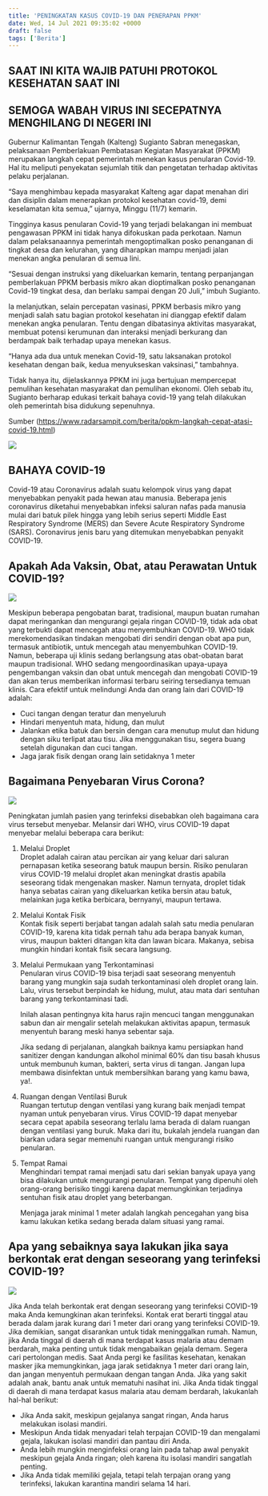 ```yaml
---
title: 'PENINGKATAN KASUS COVID-19 DAN PENERAPAN PPKM'
date: Wed, 14 Jul 2021 09:35:02 +0000
draft: false
tags: ['Berita']
---
```


SAAT INI KITA WAJIB PATUHI PROTOKOL KESEHATAN SAAT INI
------------------------------------------------------

SEMOGA WABAH VIRUS INI SECEPATNYA MENGHILANG DI NEGERI INI
----------------------------------------------------------

Gubernur Kalimantan Tengah (Kalteng) Sugianto Sabran menegaskan, pelaksanaan Pemberlakuan Pembatasan Kegiatan Masyarakat (PPKM) merupakan langkah cepat pemerintah menekan kasus penularan Covid-19. Hal itu meliputi penyekatan sejumlah titik dan pengetatan terhadap aktivitas pelaku perjalanan.

“Saya menghimbau kepada masyarakat Kalteng agar dapat menahan diri dan disiplin dalam menerapkan protokol kesehatan covid-19, demi keselamatan kita semua,” ujarnya, Minggu (11/7) kemarin.

Tingginya kasus penularan Covid-19 yang terjadi belakangan ini membuat pengawasan PPKM ini tidak hanya difokuskan pada perkotaan. Namun dalam pelaksanaannya pemerintah mengoptimalkan posko penanganan di tingkat desa dan kelurahan, yang diharapkan mampu menjadi jalan menekan angka penularan di semua lini.

“Sesuai dengan instruksi yang dikeluarkan kemarin, tentang perpanjangan pemberlakuan PPKM berbasis mikro akan dioptimalkan posko penanganan Covid-19 tingkat desa, dan berlaku sampai dengan 20 Juli,” imbuh Sugianto.

Ia melanjutkan, selain percepatan vasinasi, PPKM berbasis mikro yang menjadi salah satu bagian protokol kesehatan ini dianggap efektif dalam menekan angka penularan. Tentu dengan dibatasinya aktivitas masyarakat, membuat potensi kerumunan dan interaksi menjadi berkurang dan berdampak baik terhadap upaya menekan kasus.

“Hanya ada dua untuk menekan Covid-19, satu laksanakan protokol kesehatan dengan baik, kedua menyukseskan vaksinasi,” tambahnya.

Tidak hanya itu, dijelaskannya PPKM ini juga bertujuan mempercepat pemulihan kesehatan masyarakat dan pemulihan ekonomi. Oleh sebab itu, Sugianto berharap edukasi terkait bahaya covid-19 yang telah dilakukan oleh pemerintah bisa didukung sepenuhnya.

Sumber (https://www.radarsampit.com/berita/ppkm-langkah-cepat-atasi-covid-19.html)

![](https://unda.ac.id/2/wp-content/uploads/2021/07/Covid19.jpg)

BAHAYA COVID-19
---------------

Covid-19 atau Coronavirus adalah suatu kelompok virus yang dapat menyebabkan penyakit pada hewan atau manusia. Beberapa jenis coronavirus diketahui menyebabkan infeksi saluran nafas pada manusia mulai dari batuk pilek hingga yang lebih serius seperti Middle East Respiratory Syndrome (MERS) dan Severe Acute Respiratory Syndrome (SARS). Coronavirus jenis baru yang ditemukan menyebabkan penyakit COVID-19.

Apakah Ada Vaksin, Obat, atau Perawatan Untuk COVID-19?
-------------------------------------------------------

![](https://unda.ac.id/2/wp-content/uploads/2021/07/gejala.jpeg)

Meskipun beberapa pengobatan barat, tradisional, maupun buatan rumahan dapat meringankan dan mengurangi gejala ringan COVID-19, tidak ada obat yang terbukti dapat mencegah atau menyembuhkan COVID-19. WHO tidak merekomendasikan tindakan mengobati diri sendiri dengan obat apa pun, termasuk antibiotik, untuk mencegah atau menyembuhkan COVID-19. Namun, beberapa uji klinis sedang berlangsung atas obat-obatan barat maupun tradisional. WHO sedang mengoordinasikan upaya-upaya pengembangan vaksin dan obat untuk mencegah dan mengobati COVID-19 dan akan terus memberikan informasi terbaru seiring tersedianya temuan klinis. Cara efektif untuk melindungi Anda dan orang lain dari COVID-19 adalah:

*   Cuci tangan dengan teratur dan menyeluruh
*   Hindari menyentuh mata, hidung, dan mulut
*   Jalankan etika batuk dan bersin dengan cara menutup mulut dan hidung dengan siku terlipat atau tisu. Jika menggunakan tisu, segera buang setelah digunakan dan cuci tangan.
*   Jaga jarak fisik dengan orang lain setidaknya 1 meter

**Bagaimana Penyebaran Virus Corona?**
--------------------------------------

![](https://unda.ac.id/2/wp-content/uploads/2021/07/penyebaran-1024x1024.png)

Peningkatan jumlah pasien yang terinfeksi disebabkan oleh bagaimana cara virus tersebut menyebar. Melansir dari WHO, virus COVID-19 dapat menyebar melalui beberapa cara berikut:

1.  Melalui Droplet  
    Droplet adalah cairan atau percikan air yang keluar dari saluran pernapasan ketika seseorang batuk maupun bersin. Risiko penularan virus COVID-19 melalui droplet akan meningkat drastis apabila seseorang tidak mengenakan masker. Namun ternyata, droplet tidak hanya sebatas cairan yang dikeluarkan ketika bersin atau batuk, melainkan juga ketika berbicara, bernyanyi, maupun tertawa.  
    
2.  Melalui Kontak Fisik  
    Kontak fisik seperti berjabat tangan adalah salah satu media penularan COVID-19, karena kita tidak pernah tahu ada berapa banyak kuman, virus, maupun bakteri ditangan kita dan lawan bicara. Makanya, sebisa mungkin hindari kontak fisik secara langsung.  
    
3.  Melalui Permukaan yang Terkontaminasi  
    Penularan virus COVID-19 bisa terjadi saat seseorang menyentuh barang yang mungkin saja sudah terkontaminasi oleh droplet orang lain. Lalu, virus tersebut berpindah ke hidung, mulut, atau mata dari sentuhan barang yang terkontaminasi tadi.  
      
    Inilah alasan pentingnya kita harus rajin mencuci tangan menggunakan sabun dan air mengalir setelah melakukan aktivitas apapun, termasuk menyentuh barang meski hanya sebentar saja.  
      
    Jika sedang di perjalanan, alangkah baiknya kamu persiapkan hand sanitizer dengan kandungan alkohol minimal 60% dan tisu basah khusus untuk membunuh kuman, bakteri, serta virus di tangan. Jangan lupa membawa disinfektan untuk membersihkan barang yang kamu bawa, ya!.  
    
4.  Ruangan dengan Ventilasi Buruk  
    Ruangan tertutup dengan ventilasi yang kurang baik menjadi tempat nyaman untuk penyebaran virus. Virus COVID-19 dapat menyebar secara cepat apabila seseorang terlalu lama berada di dalam ruangan dengan ventilasi yang buruk. Maka dari itu, bukalah jendela ruangan dan biarkan udara segar memenuhi ruangan untuk mengurangi risiko penularan.  
    
5.  Tempat Ramai  
    Menghindari tempat ramai menjadi satu dari sekian banyak upaya yang bisa dilakukan untuk mengurangi penularan. Tempat yang dipenuhi oleh orang-orang berisiko tinggi karena dapat memungkinkan terjadinya sentuhan fisik atau droplet yang beterbangan.  
      
    Menjaga jarak minimal 1 meter adalah langkah pencegahan yang bisa kamu lakukan ketika sedang berada dalam situasi yang ramai.

Apa yang sebaiknya saya lakukan jika saya berkontak erat dengan seseorang yang terinfeksi COVID-19?
---------------------------------------------------------------------------------------------------

![](https://unda.ac.id/2/wp-content/uploads/2021/07/jabat-tangan-1024x576.jpg)

Jika Anda telah berkontak erat dengan seseorang yang terinfeksi COVID-19 maka Anda kemungkinan akan terinfeksi. Kontak erat berarti tinggal atau berada dalam jarak kurang dari 1 meter dari orang yang terinfeksi COVID-19. Jika demikian, sangat disarankan untuk tidak meninggalkan rumah. Namun, jika Anda tinggal di daerah di mana terdapat kasus malaria atau demam berdarah, maka penting untuk tidak mengabaikan gejala demam. Segera cari pertolongan medis. Saat Anda pergi ke fasilitas kesehatan, kenakan masker jika memungkinkan, jaga jarak setidaknya 1 meter dari orang lain, dan jangan menyentuh permukaan dengan tangan Anda. Jika yang sakit adalah anak, bantu anak untuk mematuhi nasihat ini. Jika Anda tidak tinggal di daerah di mana terdapat kasus malaria atau demam berdarah, lakukanlah hal-hal berikut:

*   Jika Anda sakit, meskipun gejalanya sangat ringan, Anda harus melakukan isolasi mandiri.
*   Meskipun Anda tidak menyadari telah terpajan COVID-19 dan mengalami gejala, lakukan isolasi mandiri dan pantau diri Anda.
*   Anda lebih mungkin menginfeksi orang lain pada tahap awal penyakit meskipun gejala Anda ringan; oleh karena itu isolasi mandiri sangatlah penting.
*   Jika Anda tidak memiliki gejala, tetapi telah terpajan orang yang terinfeksi, lakukan karantina mandiri selama 14 hari.